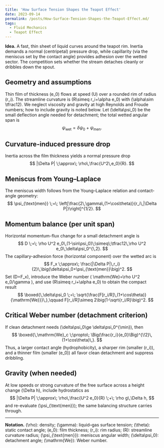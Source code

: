 ```yaml
---
title: 'How Surface Tension Shapes the Teapot Effect'
date: 2023-09-14
permalink: /posts/How-Surface-Tension-Shapes-the-Teapot-Effect.md/
tags:
  - Fluid Mechanics
  - Teapot Effect
---
```


**Idea.** A fast, thin sheet of liquid curves around the teapot rim. Inertia demands a normal (centripetal) pressure drop, while capillarity (via the meniscus set by the contact angle) provides adhesion over the wetted sector. The competition sets whether the stream detaches cleanly or dribbles down the spout.

## Geometry and assumptions
Thin film of thickness \(e_0\) flows at speed \(U\) over a rounded rim of radius \(r_i\). The streamline curvature is \(R\simeq r_i+\alpha e_0\) with \(\alpha\sim \tfrac12\). We neglect viscosity and gravity at high Reynolds and Froude numbers; how to include gravity is noted below. Let \(\delta\psi_0\) be the small deflection angle needed for detachment; the total wetted angular span is
$$
\psi_{\text{wet}}=\delta\psi_0+\psi_{\text{men}}.
$$

## Curvature-induced pressure drop
Inertia across the film thickness yields a normal pressure drop
$$
|\Delta P| \;\approx\; \rho\,\frac{U^2\,e_0}{R}.
$$

## Meniscus from Young–Laplace
The meniscus width follows from the Young–Laplace relation and contact-angle geometry:
$$
\psi_{\text{men}} \;=\; \left[\frac{2\,\gamma\,(1+\cos\theta)}{r_i\,|\Delta P|}\right]^{1/2}.
$$

## Momentum balance (per unit span)
Horizontal momentum-flux change for a small detachment angle is
$$
D \;=\; \rho U^2 e_0\,(1-\sin\psi_0)\;\simeq\;\tfrac12\,\rho U^2 e_0\,\delta\psi_0^{\,2}.
$$
The capillary-adhesion force (horizontal component) over the wetted arc is
$$
F_x \;\approx\; \frac{|\Delta P|\,r_i}{2}\,\big(\delta\psi_0+\psi_{\text{men}}\big)^2.
$$
Set \(D=F_x\), introduce the Weber number \( \mathrm{We}=\rho U^2 e_0/\gamma \), and use \(R\simeq r_i+\alpha e_0\) to obtain the compact result
$$
\boxed{\,\delta\psi_0 \;=\; \sqrt{\frac{F[r_i/R]\,(1+\cos\theta)}{\mathrm{We}}}\,},\qquad 
F[r_i/R]\simeq 2\big(1-\sqrt{r_i/R}\big)^2.
$$

## Critical Weber number (detachment criterion)
If clean detachment needs \(\delta\psi_0\ge \delta\psi_0^{\min}\), then
$$
\boxed{\,\mathrm{We}_c \;\propto\; \Big(\frac{r_i}{e_0}\Big)^{\!2}\,(1+\cos\theta)\,}.
$$
Thus, a larger contact angle (hydrophobicity), a sharper rim (smaller \(r_i\)), and a thinner film (smaller \(e_0\)) all favor clean detachment and suppress dribbling.

## Gravity (when needed)
At low speeds or strong curvature of the free surface across a height change \(\Delta h\), include hydrostatics as
$$
|\Delta P| \;\approx\; \rho\,\frac{U^2 e_0}{R} \;+\; \rho g\,\Delta h,
$$
and re-evaluate \(\psi_{\text{men}}\); the same balancing structure carries through.

---

**Notation.** \(\rho\): density; \(\gamma\): liquid–gas surface tension; \(\theta\): static contact angle; \(e_0\): film thickness; \(r_i\): rim radius; \(R\): streamline curvature radius; \(\psi_{\text{men}}\): meniscus angular width; \(\delta\psi_0\): detachment angle; \(\mathrm{We}\): Weber number.
